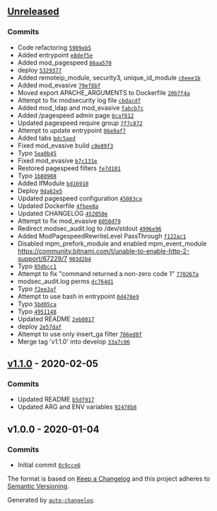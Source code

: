 ## [Unreleased](https://github.com/frugan-it/docker-bitnami-apache/compare/v1.1.0...HEAD)

### Commits

- Code refactoring [`5909eb5`](https://github.com/frugan-it/docker-bitnami-apache/commit/5909eb5bcfa069e60276d7400b19e2914b0c8d7d)
- Added entrypoint [`e8def5e`](https://github.com/frugan-it/docker-bitnami-apache/commit/e8def5e612a285709fc17c67f3a597051b3bb041)
- Added mod_pagespeed [`86aa570`](https://github.com/frugan-it/docker-bitnami-apache/commit/86aa57093775d891a2b18cc5ec5551682c24515a)
- deploy [`5329377`](https://github.com/frugan-it/docker-bitnami-apache/commit/5329377440f42d38791a6487728c983cbb92e38a)
- Added remoteip_module, security3, unique_id_module [`c6eee1b`](https://github.com/frugan-it/docker-bitnami-apache/commit/c6eee1b0e07bffa127f284a388a5900079a7b8fc)
- Added mod_evasive [`79ef8bf`](https://github.com/frugan-it/docker-bitnami-apache/commit/79ef8bf4dffee0aa626ec33cdcac7ddc02510199)
- Moved export APACHE_ARGUMENTS to Dockerfile [`20b7f4a`](https://github.com/frugan-it/docker-bitnami-apache/commit/20b7f4aecbfbd58850d5536d5325226c9cf99436)
- Attempt to fix modsecurity log file [`cbdacdf`](https://github.com/frugan-it/docker-bitnami-apache/commit/cbdacdff3f399e93039e984a1654148531dcf8c8)
- Added mod_ldap and mod_evasive [`fabcb7c`](https://github.com/frugan-it/docker-bitnami-apache/commit/fabcb7c5c02432065dafe755f2bbd42db5b78c82)
- Added /pagespeed admin page [`0caf812`](https://github.com/frugan-it/docker-bitnami-apache/commit/0caf8127cfc74e11eb2760527eb8c6b69753669e)
- Updated pagespeed require group [`7f7c872`](https://github.com/frugan-it/docker-bitnami-apache/commit/7f7c8723bcb892bb97c9b7d73d601f481099f2f2)
- Attempt to update entrypoint [`06e9af7`](https://github.com/frugan-it/docker-bitnami-apache/commit/06e9af7aabf0df2bac27af5562cf8217e69712c1)
- Added tabs [`bdc5aed`](https://github.com/frugan-it/docker-bitnami-apache/commit/bdc5aed39ab617f8d3c3e708e2a00075e780e1a5)
- Fixed mod_evasive build [`c0e89f3`](https://github.com/frugan-it/docker-bitnami-apache/commit/c0e89f3fe72a5240f07ecab1d8b348a3277fe508)
- Typo [`5ea0b45`](https://github.com/frugan-it/docker-bitnami-apache/commit/5ea0b45e28c4f986e3ead64d2b6560ead2866857)
- Fixed mod_evasive [`b7c131e`](https://github.com/frugan-it/docker-bitnami-apache/commit/b7c131e48e84dcfdc817520cd570de651e73fd34)
- Restored pagespeed filters [`fe7d101`](https://github.com/frugan-it/docker-bitnami-apache/commit/fe7d101644cdad4875f959641e8c1dcd427f96c8)
- Typo [`1b80908`](https://github.com/frugan-it/docker-bitnami-apache/commit/1b809080fea1a2cc1852ecf365777cc342261942)
- Added IfModule [`bd16910`](https://github.com/frugan-it/docker-bitnami-apache/commit/bd16910bb97b71a52d0b84f24213d4faa2ac7851)
- Deploy [`9da62e5`](https://github.com/frugan-it/docker-bitnami-apache/commit/9da62e5a389b462650e1382e3c55c8bdccb34f5a)
- Updated pagespeed configuration [`45083ca`](https://github.com/frugan-it/docker-bitnami-apache/commit/45083ca44c73b06443609ce782e337e16b3d9709)
- Updated Dockerfile [`4fbee8a`](https://github.com/frugan-it/docker-bitnami-apache/commit/4fbee8a1b36d1ddc625d5b8a8518397fc29967fe)
- Updated CHANGELOG [`452050e`](https://github.com/frugan-it/docker-bitnami-apache/commit/452050ee15e6d23528a7441d48df32b072bed0d7)
- Attempt to fix mod_evasive [`6050d79`](https://github.com/frugan-it/docker-bitnami-apache/commit/6050d796be07004c0b5e95ff1c1173aedfb28aef)
- Redirect modsec_audit.log to /dev/stdout [`4996e96`](https://github.com/frugan-it/docker-bitnami-apache/commit/4996e967e15cfae962e5dae2588aa81d934e10fc)
- Added ModPagespeedRewriteLevel PassThrough [`f122ac1`](https://github.com/frugan-it/docker-bitnami-apache/commit/f122ac130a7346204437718e80849980dd17a3fa)
- Disabled mpm_prefork_module and enabled mpm_event_module https://community.bitnami.com/t/unable-to-enable-http-2-support/67229/7 [`903d2b4`](https://github.com/frugan-it/docker-bitnami-apache/commit/903d2b4f407a13038ae57cde501bee67f47fbfc8)
- Typo [`85dbcc1`](https://github.com/frugan-it/docker-bitnami-apache/commit/85dbcc129e3388eb371eafd15f7d118756ffe1fc)
- Attempt to fix "command returned a non-zero code 1" [`770267a`](https://github.com/frugan-it/docker-bitnami-apache/commit/770267af7e46b29264983e9c6a7b94c7c65f64a9)
- modsec_audit.log perms [`dc764d1`](https://github.com/frugan-it/docker-bitnami-apache/commit/dc764d13c326af69afdc55f40ccaf85e7d239940)
- Typo [`f2ee3af`](https://github.com/frugan-it/docker-bitnami-apache/commit/f2ee3af1933d9f60565ead16e03b767f86867d54)
- Attempt to use bash in entrypoint [`0d478e9`](https://github.com/frugan-it/docker-bitnami-apache/commit/0d478e99e3de3b394c3ea34d44f9e55a92c2c48a)
- Typo [`5bd05ca`](https://github.com/frugan-it/docker-bitnami-apache/commit/5bd05ca842d0b089ea7a2701992a6ddbe18cb2d4)
- Typo [`4951148`](https://github.com/frugan-it/docker-bitnami-apache/commit/4951148007cfddb7da7b21570f930f46b292a6cc)
- Updated README [`2eb0017`](https://github.com/frugan-it/docker-bitnami-apache/commit/2eb00178c208871d66fced08ba704ccddb465fe4)
- deploy [`2e57daf`](https://github.com/frugan-it/docker-bitnami-apache/commit/2e57daf0b9b66d9c00d6f4165bfa2a9ea0941852)
- Attempt to use only insert_ga filter [`766ed8f`](https://github.com/frugan-it/docker-bitnami-apache/commit/766ed8f6c4e34645e4b179c8f1f073cb03e0c190)
- Merge tag 'v1.1.0' into develop [`33a7c06`](https://github.com/frugan-it/docker-bitnami-apache/commit/33a7c06921291aceb5486327e30049990c09b98d)

## [v1.1.0](https://github.com/frugan-it/docker-bitnami-apache/compare/v1.0.0...v1.1.0) - 2020-02-05

### Commits

- Updated README [`b5df917`](https://github.com/frugan-it/docker-bitnami-apache/commit/b5df9172c3b46ca7dd768702b2cd6c9f179be223)
- Updated ARG and ENV variables [`92478b8`](https://github.com/frugan-it/docker-bitnami-apache/commit/92478b82d06874261e8873c67790f3ab5f40450d)

## v1.0.0 - 2020-01-04

### Commits

- Initial commit [`0c9cce6`](https://github.com/frugan-it/docker-bitnami-apache/commit/0c9cce6c73e071796f873c7f0f74be3e2361abfc)

The format is based on [Keep a Changelog](https://keepachangelog.com/en/1.0.0/)
and this project adheres to [Semantic Versioning](https://semver.org/spec/v2.0.0.html).

Generated by [`auto-changelog`](https://github.com/CookPete/auto-changelog).
